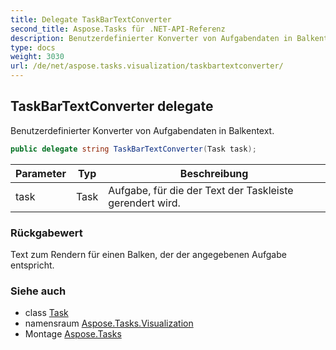 ```yaml
---
title: Delegate TaskBarTextConverter
second_title: Aspose.Tasks für .NET-API-Referenz
description: Benutzerdefinierter Konverter von Aufgabendaten in Balkentext.
type: docs
weight: 3030
url: /de/net/aspose.tasks.visualization/taskbartextconverter/
---
```

## TaskBarTextConverter delegate

Benutzerdefinierter Konverter von Aufgabendaten in Balkentext.

```csharp
public delegate string TaskBarTextConverter(Task task);
```

| Parameter | Typ | Beschreibung |
| --- | --- | --- |
| task | Task | Aufgabe, für die der Text der Taskleiste gerendert wird. |

### Rückgabewert

Text zum Rendern für einen Balken, der der angegebenen Aufgabe entspricht.

### Siehe auch

* class [Task](../../aspose.tasks/task/)
* namensraum [Aspose.Tasks.Visualization](../../aspose.tasks.visualization/)
* Montage [Aspose.Tasks](../../)


